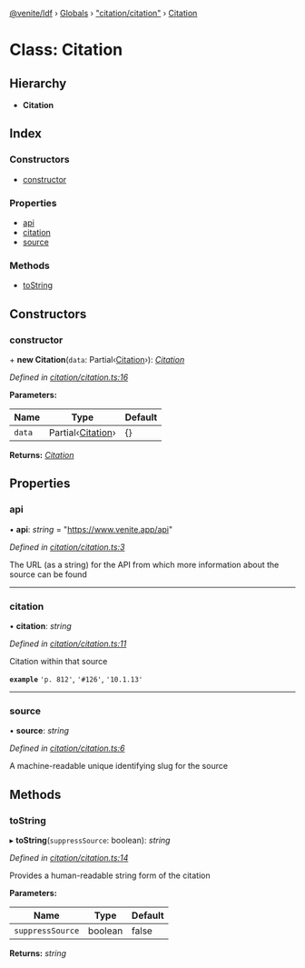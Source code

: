 [@venite/ldf](../README.md) › [Globals](../globals.md) › ["citation/citation"](../modules/_citation_citation_.md) › [Citation](_citation_citation_.citation.md)

# Class: Citation

## Hierarchy

* **Citation**

## Index

### Constructors

* [constructor](_citation_citation_.citation.md#constructor)

### Properties

* [api](_citation_citation_.citation.md#api)
* [citation](_citation_citation_.citation.md#citation)
* [source](_citation_citation_.citation.md#source)

### Methods

* [toString](_citation_citation_.citation.md#tostring)

## Constructors

###  constructor

\+ **new Citation**(`data`: Partial‹[Citation](_citation_citation_.citation.md)›): *[Citation](_citation_citation_.citation.md)*

*Defined in [citation/citation.ts:16](https://github.com/gbj/venite/blob/87c8209/ldf/src/citation/citation.ts#L16)*

**Parameters:**

Name | Type | Default |
------ | ------ | ------ |
`data` | Partial‹[Citation](_citation_citation_.citation.md)› | {} |

**Returns:** *[Citation](_citation_citation_.citation.md)*

## Properties

###  api

• **api**: *string* = "https://www.venite.app/api"

*Defined in [citation/citation.ts:3](https://github.com/gbj/venite/blob/87c8209/ldf/src/citation/citation.ts#L3)*

The URL (as a string) for the API from which more information about the source can be found

___

###  citation

• **citation**: *string*

*Defined in [citation/citation.ts:11](https://github.com/gbj/venite/blob/87c8209/ldf/src/citation/citation.ts#L11)*

Citation within that source

**`example`** 
`'p. 812'`, `'#126'`, `'10.1.13'`

___

###  source

• **source**: *string*

*Defined in [citation/citation.ts:6](https://github.com/gbj/venite/blob/87c8209/ldf/src/citation/citation.ts#L6)*

A machine-readable unique identifying slug for the source

## Methods

###  toString

▸ **toString**(`suppressSource`: boolean): *string*

*Defined in [citation/citation.ts:14](https://github.com/gbj/venite/blob/87c8209/ldf/src/citation/citation.ts#L14)*

Provides a human-readable string form of the citation

**Parameters:**

Name | Type | Default |
------ | ------ | ------ |
`suppressSource` | boolean | false |

**Returns:** *string*
